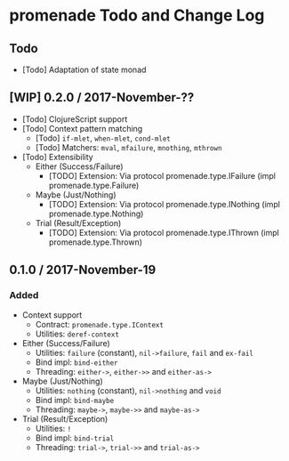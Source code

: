 # promenade Todo and Change Log

## Todo

- [Todo] Adaptation of state monad


## [WIP] 0.2.0 / 2017-November-??

- [Todo] ClojureScript support
- [Todo] Context pattern matching
  - [Todo] `if-mlet`, `when-mlet`, `cond-mlet`
  - [Todo] Matchers: `mval`, `mfailure`, `mnothing`, `mthrown`
- [Todo] Extensibility
  - Either (Success/Failure)
    - [TODO] Extension: Via protocol promenade.type.IFailure (impl promenade.type.Failure)
  - Maybe (Just/Nothing)
    - [TODO] Extension: Via protocol promenade.type.INothing (impl promenade.type.Nothing)
  - Trial (Result/Exception)
    - [TODO] Extension: Via protocol promenade.type.IThrown (impl promenade.type.Thrown)


## 0.1.0 / 2017-November-19

### Added
- Context support
  - Contract:  `promenade.type.IContext`
  - Utilities: `deref-context`
- Either (Success/Failure)
  - Utilities: `failure` (constant), `nil->failure`, `fail` and `ex-fail`
  - Bind impl: `bind-either`
  - Threading: `either->`, `either->>` and `either-as->`
- Maybe (Just/Nothing)
  - Utilities: `nothing` (constant), `nil->nothing` and `void`
  - Bind impl: `bind-maybe`
  - Threading: `maybe->`, `maybe->>` and `maybe-as->`
- Trial (Result/Exception)
  - Utilities: `!`
  - Bind impl: `bind-trial`
  - Threading: `trial->`, `trial->>` and `trial-as->`
